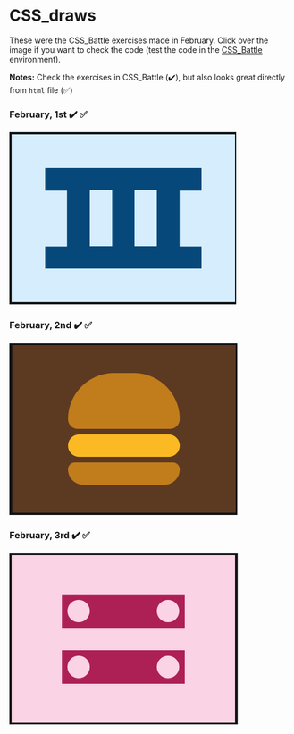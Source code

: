 # CSS_draws

These were the CSS_Battle exercises made in February. Click over the image if you want to check the code (test the code in the [CSS_Battle](https://cssbattle.dev/) environment).

**Notes:** Check the exercises in CSS_Battle (✔️), but also looks great directly from `html` file (✅)

### February, 1st ✔️ ✅
[![February, 1st](draws/01.png)](html/01.html)

### February, 2nd ✔️ ✅
[![February, 2nd](draws/02.png)](html/02.html)

### February, 3rd ✔️ ✅
[![February, 3rd](draws/03.png)](html/03.html)
